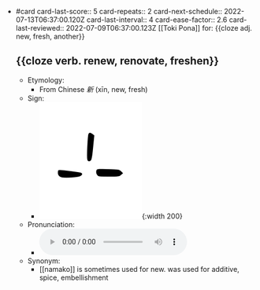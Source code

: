 - #card
  card-last-score:: 5
  card-repeats:: 2
  card-next-schedule:: 2022-07-13T06:37:00.120Z
  card-last-interval:: 4
  card-ease-factor:: 2.6
  card-last-reviewed:: 2022-07-09T06:37:00.123Z
  [[Toki Pona]] for:
  {{cloze adj. new, fresh, another}}
  
  {{cloze verb. renew, renovate, freshen}}
	-
	- Etymology:
		- From Chinese *新* (xīn, new, fresh)
	- Sign:
		- ![Sin_-_sitelen_pona_in_Sonja_Lang's_handwriting.svg](../assets/Sin_-_sitelen_pona_in_Sonja_Lang's_handwriting_1657539291319_0.svg){:width 200}
	- Pronunciation:
		- ![](../assets/Toki_Pona_-_jan_Lakuse_-_sin_1657400574626_0.ogg)
	- Synonym:
		- [[namako]] is sometimes used for new. was used for additive, spice, embellishment